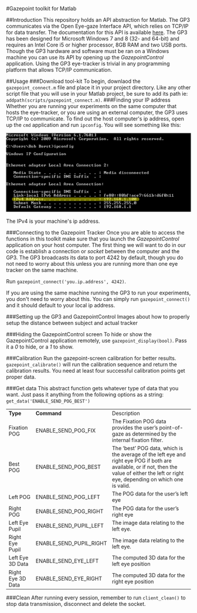 #Gazepoint toolkit for Matlab

##Introduction
This repository holds an API abstraction for Matlab.
The GP3 communicates via the Open Eye-gaze Interface API, which relies on TCP/IP for data transfer. The documentation for this API is available [here](http://gazept.com/dl/Gazepoint_API_v2.0.pdf). The GP3 has been designed for Microsoft Windows 7 and 8 (32- and 64-bit) and requires an Intel Core i5 or higher processor, 8GB RAM and two USB ports. Though the GP3 hardware and software must be ran on a Windows machine you can use its API by opening up the _GazepointControl_ application. Using the GP3 eye-tracker is trivial in any programming platform that allows TCP/IP communication.

##Usage
###Download tool-kit
To begin, downlaod the `gazepoint_connect.m` file and place it in your project directory. Like any other script file that you will use in your Matlab project, be sure to add its path ie: `addpath(scripts/gazepoint_connect.m)`. 
###Finding your IP address
Whether you are running your experiments on the same computer that hosts the eye-tracker, or you are using an external computer, the GP3 uses TCP/IP to communicate. To find out the host computer's ip address, open up the `cmd` application and run `ipconfig`. You will see something like this:


![img](media/ipconfig.png) 


The IPv4 is your machine's ip address. 

###Connecting to the Gazepoint Tracker
Once you are able to access the functions in this toolkit make sure that you launch the _GazepointControl_ application on your host computer. The first thing we will want to do in our code is establish a connection or _socket_ between the computer and the GP3. The GP3 broadcasts its data to port 4242 by default, though you do not need to worry about this unless you are running more than one eye tracker on the same machine. 


Run `gazepoint_connect('you.ip.address', 4242)`.


If you are using the same machine running the GP3 to run your experiments, you don't need to worry about this. You can simply run `gazepoint_connect()` and it should default to your local ip address.

###Setting up the GP3 and GazepointControl
Images about how to properly setup the distance between subject and actual tracker 

###Hiding the GazepointControl screen
To hide or show the GazepointControl application remotely, use `gazepoint_display(bool)`. Pass it a _0_ to hide, or a _1_ to show.

###Calibration
Run the gazepoint-screen calibration for better results. `gazepoint_calibrate()` will run the calibration sequence and return the calibration results. You need at least four successful calibration points get proper data. 

###Get data
This abstract function gets whatever type of data that you want. Just pass it anything from the following options as a string:
`get_data('ENABLE_SEND_POG_BEST')`
<table>
	<tr>
		<td><b>Type</td>
		<td><b>Command</td>
		<td>Description</td>
	</tr>
	<tr>
		<td>Fixation POG</td>
		<td>ENABLE_SEND_POG_FIX</td>
		<td>The Fixation POG data provides the user’s point-of-gaze as determined by the internal 
fixation filter.
</td>
	</tr>
	<tr>
		<td>Best POG</td>
		<td>ENABLE_SEND_POG_BEST</td>
		<td>The ‘best’ POG data, which is the average of the left eye and right eye POG if 			both are 
			available, or if not, then the value of either the left or right eye, depending 			on which one is valid.</td>
	</tr>
	<tr>
		<td>Left POG</td>
		<td>ENABLE_SEND_POG_LEFT</td>
		<td>The POG data for the user’s left eye</td>
	</tr>
	<tr>
		<td>Right POG</td>
		<td>ENABLE_SEND_POG_RIGHT</td>
		<td>The POG data for the user’s right eye</td>
	</tr>
	<tr>
		<td>Left Eye Pupil</td>
		<td>ENABLE_SEND_PUPIL_LEFT</td>
		<td>The image data relating to the left eye.</td>
	</tr>
	<tr>
		<td>Right Eye Pupil</td>
		<td>ENABLE_SEND_PUPIL_RIGHT</td>
		<td>The image data relating to the left eye.</td>
	</tr>	
	<tr>
		<td>Left Eye 3D Data</td>
		<td>ENABLE_SEND_EYE_LEFT</td>
		<td>The computed 3D data for the left eye position</td>
	</tr>
		<tr>
		<td>Right Eye 3D Data</td>
		<td>ENABLE_SEND_EYE_RIGHT</td>
		<td>The computed 3D data for the right eye position</td>
	</tr>
</table>		


###Clean
After running every session, remember to run `client_clean()` to stop data transmission, disconnect and delete the socket.